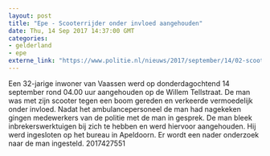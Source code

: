```yaml
---
layout: post
title: "Epe - Scooterrijder onder invloed aangehouden"
date: Thu, 14 Sep 2017 14:37:00 GMT
categories: 
- gelderland 
- epe 
externe_link: "https://www.politie.nl/nieuws/2017/september/14/02-scooterrijder-onder-invloed-aangehouden.html"
---
```


Een 32-jarige inwoner van Vaassen werd op donderdagochtend 14 september rond 04.00 uur aangehouden op de Willem Tellstraat. De man was met zijn scooter tegen een boom gereden en verkeerde vermoedelijk onder invloed. Nadat het ambulancepersoneel de man had nagekeken gingen medewerkers van de politie met de man in gesprek. De man bleek inbrekerswerktuigen bij zich te hebben en werd hiervoor aangehouden. Hij werd ingesloten op het bureau in Apeldoorn. Er wordt een nader onderzoek naar de man ingesteld.
2017427551
